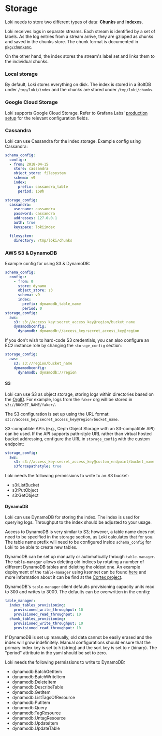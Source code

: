 # Storage

Loki needs to store two different types of data: **Chunks** and **Indexes**.

Loki receives logs in separate streams. Each stream is identified by a set of labels.
As the log entries from a stream arrive, they are gzipped as chunks and saved in
the chunks store. The chunk format is documented in [`pkg/chunkenc`](../pkg/chunkenc/README.md).

On the other hand, the index stores the stream's label set and links them to the
individual chunks.

### Local storage

By default, Loki stores everything on disk. The index is stored in a BoltDB under
`/tmp/loki/index` and the chunks are stored under `/tmp/loki/chunks`.

### Google Cloud Storage

Loki supports Google Cloud Storage. Refer to Grafana Labs'
[production setup](https://github.com/grafana/loki/blob/a422f394bb4660c98f7d692e16c3cc28747b7abd/production/ksonnet/loki/config.libsonnet#L55)
for the relevant configuration fields.

### Cassandra

Loki can use Cassandra for the index storage. Example config using Cassandra:

```yaml
schema_config:
  configs:
  - from: 2018-04-15
    store: cassandra
    object_store: filesystem
    schema: v9
    index:
      prefix: cassandra_table
      period: 168h

storage_config:
  cassandra:
    username: cassandra
    password: cassandra
    addresses: 127.0.0.1
    auth: true
    keyspace: lokiindex

  filesystem:
    directory: /tmp/loki/chunks
```

### AWS S3 & DynamoDB

Example config for using S3 & DynamoDB:

```yaml
schema_config:
  configs:
    - from: 0
      store: dynamo
      object_store: s3
      schema: v9
      index:
        prefix: dynamodb_table_name
        period: 0
storage_config:
  aws:
    s3: s3://access_key:secret_access_key@region/bucket_name
    dynamodbconfig:
      dynamodb: dynamodb://access_key:secret_access_key@region
```

If you don't wish to hard-code S3 credentials, you can also configure an
EC2 instance role by changing the `storage_config` section:

```yaml
storage_config:
  aws:
    s3: s3://region/bucket_name
    dynamodbconfig:
      dynamodb: dynamodb://region
```

#### S3

Loki can use S3 as object storage, storing logs within directories based on
the [OrgID](./operations.md#Multi-tenancy). For example, logs from the `faker`
org will be stored in `s3://BUCKET_NAME/faker/`.

The S3 configuration is set up using the URL format:
`s3://access_key:secret_access_key@region/bucket_name`.

S3-compatible APIs (e.g., Ceph Object Storage with an S3-compatible API) can
be used. If the API supports path-style URL rather than virtual hosted bucket
addressing, configure the URL in `storage_config` with the custom endpoint:

```yaml
storage_config:
  aws:
    s3: s3://access_key:secret_access_key@custom_endpoint/bucket_name
    s3forcepathstyle: true
```

Loki needs the following permissions to write to an S3 bucket:

* s3:ListBucket
* s3:PutObject
* s3:GetObject

#### DynamoDB

Loki can use DynamoDB for storing the index. The index is used for querying
logs. Throughput to the index should be adjusted to your usage.

Access to DynamoDB is very similar to S3; however, a table name does not
need to be specified in the storage section, as Loki calculates that for
you. The table name prefix will need to be configured inside `schema_config`
for Loki to be able to create new tables.

DynamoDB can be set up manually or automatically through `table-manager`.
The `table-manager` allows deleting old indices by rotating a number of
different DynamoDB tables and deleting the oldest one. An example deployment
of the `table-manager` using ksonnet can be found
[here](../production/ksonnet/loki/table-manager.libsonnet) and more information
about it can be find at the
[Cortex project](https://github.com/cortexproject/cortex).

DynamoDB's `table-manager` client defaults provisioning capacity units
read to 300 and writes to 3000. The defaults can be overwritten in the
config:

```yaml
table_manager:
  index_tables_provisioning:
    provisioned_write_throughput: 10
    provisioned_read_throughput: 10
  chunk_tables_provisioning:
    provisioned_write_throughput: 10
    provisioned_read_throughput: 10
```

If DynamoDB is set up manually, old data cannot be easily erased and the index
will grow indefinitely. Manual configurations should ensure that the primary
index key is set to `h` (string) and the sort key is set to `r` (binary). The
"period" attribute in the yaml should be set to zero.

Loki needs the following permissions to write to DynamoDB:

* dynamodb:BatchGetItem
* dynamodb:BatchWriteItem
* dynamodb:DeleteItem
* dynamodb:DescribeTable
* dynamodb:GetItem
* dynamodb:ListTagsOfResource
* dynamodb:PutItem
* dynamodb:Query
* dynamodb:TagResource
* dynamodb:UntagResource
* dynamodb:UpdateItem
* dynamodb:UpdateTable

